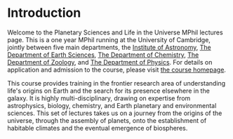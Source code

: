 # Introduction

Welcome to the Planetary Sciences and Life in the Universe MPhil lectures page.  This is a one year MPhil running at the University of Cambridge, jointly between five main departments, the [Institute of Astronomy](www.ast.cam.ac.uk), [The Department of Earth Sciences](www.esc.cam.ac.uk), [The Department of Chemistry](www.ch.cam.ac.uk), [The Department of Zoology](www.zoo.cam.ac.uk), and [The Department of Physics](www.phy.cam.ac.uk).  For details on application and admission to the course, please visit [the course homepage](https://pslu.masters.cam.ac.uk).

This course provides training in the frontier research area of understanding life's origins on Earth and the search for its presence elsewhere in the galaxy.  It is highly multi-disciplinary, drawing on expertise from astrophysics, biology, chemistry, and Earth planetary and environmental sciences.  This set of lectures takes us on a journey from the origins of the universe, through the assembly of planets, onto the establishment of habitable climates and the eventual emergence of biospheres.  

```{tableofcontents}
```
